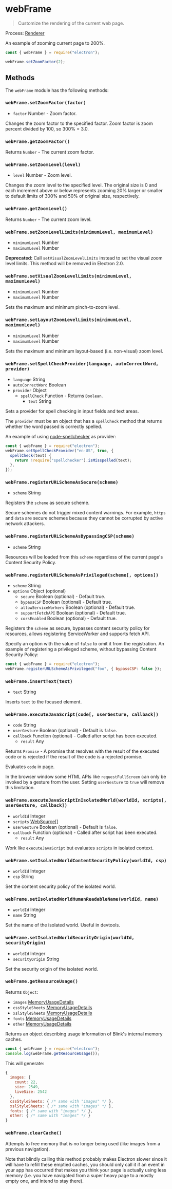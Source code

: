 # webFrame

> Customize the rendering of the current web page.

Process: [Renderer](../glossary.md#renderer-process)

An example of zooming current page to 200%.

```javascript
const { webFrame } = require("electron");

webFrame.setZoomFactor(2);
```

## Methods

The `webFrame` module has the following methods:

### `webFrame.setZoomFactor(factor)`

- `factor` Number - Zoom factor.

Changes the zoom factor to the specified factor. Zoom factor is
zoom percent divided by 100, so 300% = 3.0.

### `webFrame.getZoomFactor()`

Returns `Number` - The current zoom factor.

### `webFrame.setZoomLevel(level)`

- `level` Number - Zoom level.

Changes the zoom level to the specified level. The original size is 0 and each
increment above or below represents zooming 20% larger or smaller to default
limits of 300% and 50% of original size, respectively.

### `webFrame.getZoomLevel()`

Returns `Number` - The current zoom level.

### `webFrame.setZoomLevelLimits(minimumLevel, maximumLevel)`

- `minimumLevel` Number
- `maximumLevel` Number

**Deprecated:** Call `setVisualZoomLevelLimits` instead to set the visual zoom
level limits. This method will be removed in Electron 2.0.

### `webFrame.setVisualZoomLevelLimits(minimumLevel, maximumLevel)`

- `minimumLevel` Number
- `maximumLevel` Number

Sets the maximum and minimum pinch-to-zoom level.

### `webFrame.setLayoutZoomLevelLimits(minimumLevel, maximumLevel)`

- `minimumLevel` Number
- `maximumLevel` Number

Sets the maximum and minimum layout-based (i.e. non-visual) zoom level.

### `webFrame.setSpellCheckProvider(language, autoCorrectWord, provider)`

- `language` String
- `autoCorrectWord` Boolean
- `provider` Object
  - `spellCheck` Function - Returns `Boolean`.
    - `text` String

Sets a provider for spell checking in input fields and text areas.

The `provider` must be an object that has a `spellCheck` method that returns
whether the word passed is correctly spelled.

An example of using [node-spellchecker][spellchecker] as provider:

```javascript
const { webFrame } = require("electron");
webFrame.setSpellCheckProvider("en-US", true, {
  spellCheck(text) {
    return !require("spellchecker").isMisspelled(text);
  },
});
```

### `webFrame.registerURLSchemeAsSecure(scheme)`

- `scheme` String

Registers the `scheme` as secure scheme.

Secure schemes do not trigger mixed content warnings. For example, `https` and
`data` are secure schemes because they cannot be corrupted by active network
attackers.

### `webFrame.registerURLSchemeAsBypassingCSP(scheme)`

- `scheme` String

Resources will be loaded from this `scheme` regardless of the current page's
Content Security Policy.

### `webFrame.registerURLSchemeAsPrivileged(scheme[, options])`

- `scheme` String
- `options` Object (optional)
  - `secure` Boolean (optional) - Default true.
  - `bypassCSP` Boolean (optional) - Default true.
  - `allowServiceWorkers` Boolean (optional) - Default true.
  - `supportFetchAPI` Boolean (optional) - Default true.
  - `corsEnabled` Boolean (optional) - Default true.

Registers the `scheme` as secure, bypasses content security policy for resources,
allows registering ServiceWorker and supports fetch API.

Specify an option with the value of `false` to omit it from the registration.
An example of registering a privileged scheme, without bypassing Content Security Policy:

```javascript
const { webFrame } = require("electron");
webFrame.registerURLSchemeAsPrivileged("foo", { bypassCSP: false });
```

### `webFrame.insertText(text)`

- `text` String

Inserts `text` to the focused element.

### `webFrame.executeJavaScript(code[, userGesture, callback])`

- `code` String
- `userGesture` Boolean (optional) - Default is `false`.
- `callback` Function (optional) - Called after script has been executed.
  - `result` Any

Returns `Promise` - A promise that resolves with the result of the executed code
or is rejected if the result of the code is a rejected promise.

Evaluates `code` in page.

In the browser window some HTML APIs like `requestFullScreen` can only be
invoked by a gesture from the user. Setting `userGesture` to `true` will remove
this limitation.

### `webFrame.executeJavaScriptInIsolatedWorld(worldId, scripts[, userGesture, callback])`

- `worldId` Integer
- `scripts` [WebSource[]](structures/web-source.md)
- `userGesture` Boolean (optional) - Default is `false`.
- `callback` Function (optional) - Called after script has been executed.
  - `result` Any

Work like `executeJavaScript` but evaluates `scripts` in isolated context.

### `webFrame.setIsolatedWorldContentSecurityPolicy(worldId, csp)`

- `worldId` Integer
- `csp` String

Set the content security policy of the isolated world.

### `webFrame.setIsolatedWorldHumanReadableName(worldId, name)`

- `worldId` Integer
- `name` String

Set the name of the isolated world. Useful in devtools.

### `webFrame.setIsolatedWorldSecurityOrigin(worldId, securityOrigin)`

- `worldId` Integer
- `securityOrigin` String

Set the security origin of the isolated world.

### `webFrame.getResourceUsage()`

Returns `Object`:

- `images` [MemoryUsageDetails](structures/memory-usage-details.md)
- `cssStyleSheets` [MemoryUsageDetails](structures/memory-usage-details.md)
- `xslStyleSheets` [MemoryUsageDetails](structures/memory-usage-details.md)
- `fonts` [MemoryUsageDetails](structures/memory-usage-details.md)
- `other` [MemoryUsageDetails](structures/memory-usage-details.md)

Returns an object describing usage information of Blink's internal memory
caches.

```javascript
const { webFrame } = require("electron");
console.log(webFrame.getResourceUsage());
```

This will generate:

```javascript
{
  images: {
    count: 22,
    size: 2549,
    liveSize: 2542
  },
  cssStyleSheets: { /* same with "images" */ },
  xslStyleSheets: { /* same with "images" */ },
  fonts: { /* same with "images" */ },
  other: { /* same with "images" */ }
}
```

### `webFrame.clearCache()`

Attempts to free memory that is no longer being used (like images from a
previous navigation).

Note that blindly calling this method probably makes Electron slower since it
will have to refill these emptied caches, you should only call it if an event
in your app has occurred that makes you think your page is actually using less
memory (i.e. you have navigated from a super heavy page to a mostly empty one,
and intend to stay there).

[spellchecker]: https://github.com/atom/node-spellchecker
